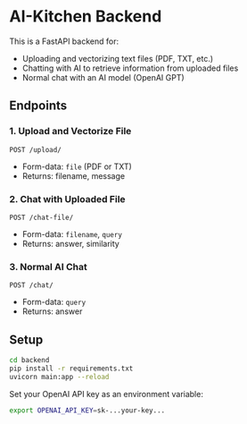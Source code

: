 # AI-Kitchen Backend

This is a FastAPI backend for:
- Uploading and vectorizing text files (PDF, TXT, etc.)
- Chatting with AI to retrieve information from uploaded files
- Normal chat with an AI model (OpenAI GPT)

## Endpoints

### 1. Upload and Vectorize File
`POST /upload/`
- Form-data: `file` (PDF or TXT)
- Returns: filename, message

### 2. Chat with Uploaded File
`POST /chat-file/`
- Form-data: `filename`, `query`
- Returns: answer, similarity

### 3. Normal AI Chat
`POST /chat/`
- Form-data: `query`
- Returns: answer

## Setup
```bash
cd backend
pip install -r requirements.txt
uvicorn main:app --reload
```

Set your OpenAI API key as an environment variable:
```bash
export OPENAI_API_KEY=sk-...your-key...
```
